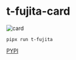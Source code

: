 # t-fujita-card
![card](./t-fujita-cards.gif)

```
pipx run t-fujita
```

[PYPI](https://pypi.org/project/t-fujita/)
